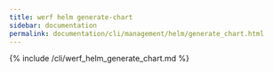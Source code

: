 ```yaml
---
title: werf helm generate-chart
sidebar: documentation
permalink: documentation/cli/management/helm/generate_chart.html
---
```


{% include /cli/werf_helm_generate_chart.md %}

